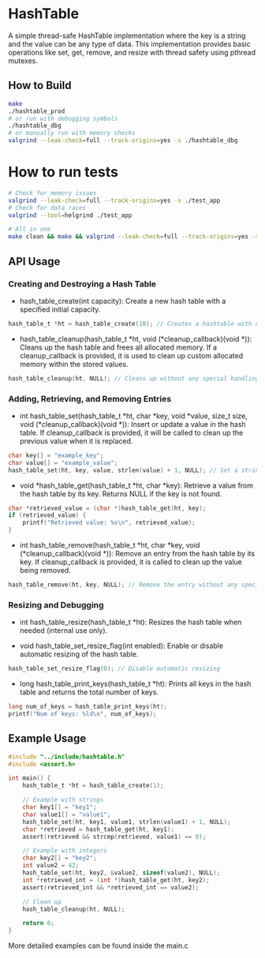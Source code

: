 # HashTable

A simple thread-safe HashTable implementation where the key is a string and the value can be any type of data. This implementation provides basic operations like set, get, remove, and resize with thread safety using pthread mutexes.

## How to Build
```bash
make
./hashtable_prod
# or run with debugging symbols
./hashtable_dbg
# or manually run with memory checks
valgrind --leak-check=full --track-origins=yes -s ./hashtable_dbg

```

# How to run tests
```bash
# Check for memory issues
valgrind --leak-check=full --track-origins=yes -s ./test_app
# Check for data races
valgrind --tool=helgrind ./test_app

# All in one
make clean && make && valgrind --leak-check=full --track-origins=yes -s ./test_app && valgrind --tool=helgrind ./test_app

```
## API Usage
### Creating and Destroying a Hash Table
- hash_table_create(int capacity): Create a new hash table with a specified initial capacity.
```c
hash_table_t *ht = hash_table_create(10); // Creates a hashtable with capacity 10

```
- hash_table_cleanup(hash_table_t *ht, void (*cleanup_callback)(void *)): Cleans up the hash table and frees all allocated memory. If a cleanup_callback is provided, it is used to clean up custom allocated memory within the stored values.
```c
hash_table_cleanup(ht, NULL); // Cleans up without any special handling

```
### Adding, Retrieving, and Removing Entries
- int hash_table_set(hash_table_t *ht, char *key, void *value, size_t size, void (*cleanup_callback)(void *)): Insert or update a value in the hash table. If cleanup_callback is provided, it will be called to clean up the previous value when it is replaced.
```c
char key[] = "example_key";
char value[] = "example_value";
hash_table_set(ht, key, value, strlen(value) + 1, NULL); // Set a string value

```
- void *hash_table_get(hash_table_t *ht, char *key): Retrieve a value from the hash table by its key. Returns NULL if the key is not found.

```c
char *retrieved_value = (char *)hash_table_get(ht, key);
if (retrieved_value) {
    printf("Retrieved value: %s\n", retrieved_value);
}

```
- int hash_table_remove(hash_table_t *ht, char *key, void (*cleanup_callback)(void *)): Remove an entry from the hash table by its key. If cleanup_callback is provided, it is called to clean up the value being removed.
```c
hash_table_remove(ht, key, NULL); // Remove the entry without any special handling

```
### Resizing and Debugging
- int hash_table_resize(hash_table_t *ht): Resizes the hash table when needed (internal use only).

- void hash_table_set_resize_flag(int enabled): Enable or disable automatic resizing of the hash table.

```c
hash_table_set_resize_flag(0); // Disable automatic resizing

```
- long hash_table_print_keys(hash_table_t *ht): Prints all keys in the hash table and returns the total number of keys.

```c
long num_of_keys = hash_table_print_keys(ht);
printf("Num of keys: %ld\n", num_of_keys);

```
## Example Usage

```c
#include "../include/hashtable.h"
#include <assert.h>

int main() {
    hash_table_t *ht = hash_table_create(1);

    // Example with strings
    char key1[] = "key1";
    char value1[] = "value1";
    hash_table_set(ht, key1, value1, strlen(value1) + 1, NULL);
    char *retrieved = hash_table_get(ht, key1);
    assert(retrieved && strcmp(retrieved, value1) == 0);

    // Example with integers
    char key2[] = "key2";
    int value2 = 42;
    hash_table_set(ht, key2, &value2, sizeof(value2), NULL);
    int *retrieved_int = (int *)hash_table_get(ht, key2);
    assert(retrieved_int && *retrieved_int == value2);

    // Clean up
    hash_table_cleanup(ht, NULL);

    return 0;
}

```
More detailed examples can be found inside the main.c
